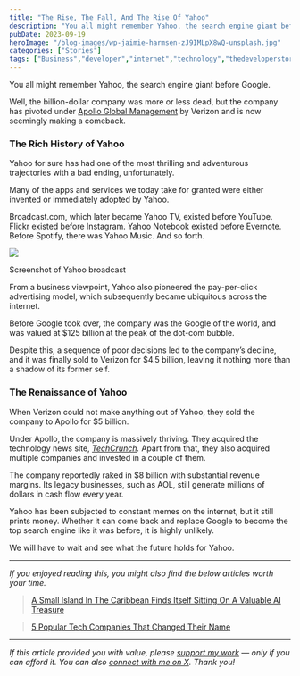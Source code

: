 ```yaml
---
title: "The Rise, The Fall, And The Rise Of Yahoo"
description: "You all might remember Yahoo, the search engine giant before Google. Well, the billion-dollar company was more or less dead, but the company has pivoted under Apollo Global Management by Verizon and is now seemingly making a comeback. The Rich History of&nbsp;Yahoo Yahoo for sure has had one of the most thrilling and adventurous trajectories [&hellip;]"
pubDate: 2023-09-19
heroImage: "/blog-images/wp-jaimie-harmsen-zJ9IMLpX8wQ-unsplash.jpg"
categories: ["Stories"]
tags: ["Business","developer","internet","technology","thedeveloperstory","yahoo"]
---
```


You all might remember Yahoo, the search engine giant before Google.

Well, the billion-dollar company was more or less dead, but the company has pivoted under [Apollo Global Management](https://www.apollo.com/) by Verizon and is now seemingly making a comeback.

### The Rich History of Yahoo

Yahoo for sure has had one of the most thrilling and adventurous trajectories with a bad ending, unfortunately.

Many of the apps and services we today take for granted were either invented or immediately adopted by Yahoo.

Broadcast.com, which later became Yahoo TV, existed before YouTube. Flickr existed before Instagram. Yahoo Notebook existed before Evernote. Before Spotify, there was Yahoo Music. And so forth.

![](https://thedeveloperstory.com/wp-content/uploads/2023/09/screely-1694944477384.png)

Screenshot of Yahoo broadcast

From a business viewpoint, Yahoo also pioneered the pay-per-click advertising model, which subsequently became ubiquitous across the internet.

Before Google took over, the company was the Google of the world, and was valued at $125 billion at the peak of the dot-com bubble.

Despite this, a sequence of poor decisions led to the company’s decline, and it was finally sold to Verizon for $4.5 billion, leaving it nothing more than a shadow of its former self.

### The Renaissance of Yahoo

When Verizon could not make anything out of Yahoo, they sold the company to Apollo for $5 billion.

Under Apollo, the company is massively thriving. They acquired the technology news site, [_TechCrunch_](https://techcrunch.com/)_._ Apart from that, they also acquired multiple companies and invested in a couple of them.

The company reportedly raked in $8 billion with substantial revenue margins. Its legacy businesses, such as AOL, still generate millions of dollars in cash flow every year.

Yahoo has been subjected to constant memes on the internet, but it still prints money. Whether it can come back and replace Google to become the top search engine like it was before, it is highly unlikely.

We will have to wait and see what the future holds for Yahoo.

* * *

_If you enjoyed reading this, you might also find the below articles worth your time._

> [A Small Island In The Caribbean Finds Itself Sitting On A Valuable AI Treasure](https://thedeveloperstory.com/2023/09/11/a-small-island-in-the-caribbean-finds-itself-sitting-on-a-valuable-ai-treasure/)

> [5 Popular Tech Companies That Changed Their Name](https://thedeveloperstory.com/2023/08/20/5-popular-tech-companies-that-changed-their-name/)

* * *

_If this article provided you with value, please_ [_support my work_](https://buymeacoffee.com/viveknaskar) _— only if you can afford it. You can also_ [_connect with me on X_](https://x.com/vivek_naskar)_. Thank you!_